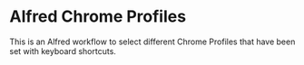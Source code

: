 # Alfred Chrome Profiles

This is an Alfred workflow to select different Chrome Profiles
that have been set with keyboard shortcuts.
